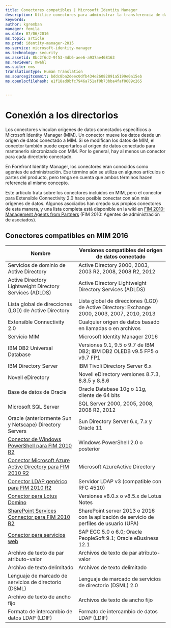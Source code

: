 ```yaml
---
title: Conectores compatibles | Microsoft Identity Manager
description: Utilice conectores para administrar la transferencia de datos entre MIM y los directorios.
keywords: 
author: kgremban
manager: femila
ms.date: 07/06/2016
ms.topic: article
ms.prod: identity-manager-2015
ms.service: microsoft-identity-manager
ms.technology: security
ms.assetid: 8bc2f6d2-9f53-4db6-aee6-a937ae468163
ms.reviewer: mwahl
ms.suite: ems
translationtype: Human Translation
ms.sourcegitcommit: bddc8ba2deec0dfb434e26082891a5199e0a15eb
ms.openlocfilehash: e1f18ad9bfc7946a751af0b73bba4faf0689c265


---
```


# Conexión a los directorios

Los conectores vinculan orígenes de datos conectados específicos a Microsoft Identity Manager (MIM). Un conector mueve los datos desde un origen de datos conectado a MIM. Si se modifican los datos de MIM, el conector también puede exportarlos al origen de datos conectado para mantenerlo sincronizado con MIM. Por lo general, hay al menos un conector para cada directorio conectado.

En Forefront Identity Manager, los conectores eran conocidos como agentes de administración. Ese término aún se utiliza en algunos artículos o partes del producto, pero tenga en cuenta que ambos términos hacen referencia al mismo concepto.

Este artículo trata sobre los conectores incluidos en MIM, pero el conector para Extensible Connectivity 2.0 hace posible conectar con aún más orígenes de datos. Algunos asociados han creado sus propios conectores de esta manera, y una lista completa está disponible en la wiki en [FIM 2010: Management Agents from Partners](http://social.technet.microsoft.com/wiki/contents/articles/1589.fim-2010-management-agents-from-partners.aspx) (FIM 2010: Agentes de administración de asociados).

## Conectores compatibles en MIM 2016

| Nombre | Versiones compatibles del origen de datos conectado |
| ---- | ----------------------------------------------- |
| Servicios de dominio de Active Directory | Active Directory 2000, 2003, 2003 R2, 2008, 2008 R2, 2012 |
| Active Directory Lightweight Directory Services (ADLDS) | Active Directory Lightweight Directory Services (ADLDS) |
| Lista global de direcciones (LGD) de Active Directory | Lista global de direcciones (LGD) de Active Directory: Exchange 2000, 2003, 2007, 2010, 2013 |
| Extensible Connectivity 2.0 | Cualquier origen de datos basado en llamadas o en archivos |
| Servicio MIM | Microsoft Identity Manager 2016 |
| IBM DB2 Universal Database | Versiones 9.1, 9.5 o 9.7 de IBM DB2; IBM DB2 OLEDB v9.5 FP5 o v9.7 FP1 |
| IBM Directory Server | IBM Tivoli Directory Server 6.x |
| Novell eDirectory | Novell eDirectory versiones 8.7.3, 8.8.5 y 8.8.6 |
| Base de datos de Oracle | Oracle Database 10g o 11g, cliente de 64 bits |
| Microsoft SQL Server | SQL Server 2000, 2005, 2008, 2008 R2, 2012 |
| Oracle (anteriormente Sun y Netscape) Directory Servers | Sun Directory Server 6.x, 7.x y Oracle 11 |
| [Conector de Windows PowerShell para FIM 2010 R2](https://msdn.microsoft.com/en-us/library/dn640417.aspx) | Windows PowerShell 2.0 o posterior |
| [Conector Microsoft Azure Active Directory para FIM 2010 R2](https://msdn.microsoft.com/en-us/library/dn511001.aspx) | Microsoft AzureActive Directory |
| [Conector LDAP genérico para FIM 2010 R2](https://msdn.microsoft.com/en-us/library/dn510997.aspx) | Servidor LDAP v3 (compatible con RFC 4510) |
| [Conector para Lotus Domino](https://msdn.microsoft.com/en-us/library/hh859750.aspx) | Versiones v8.0.x o v8.5.x de Lotus Notes |
| [SharePoint Services Connector para FIM 2010 R2](https://msdn.microsoft.com/en-us/library/dn511003.aspx) | SharePoint server 2013 o 2016 con la aplicación de servicio de perfiles de usuario (UPA) |
| [Conector para servicios web](https://www.microsoft.com/en-us/download/details.aspx?id=51495) | SAP ECC 5.0 o 6.0; Oracle PeopleSoft 9.1; Oracle eBusiness 12.1 |
| Archivo de texto de par atributo-valor | Archivos de texto de par atributo-valor |
| Archivo de texto delimitado | Archivos de texto delimitado |
| Lenguaje de marcado de servicios de directorio (DSML) | Lenguaje de marcado de servicios de directorio (DSML) 2.0 |
| Archivo de texto de ancho fijo | Archivos de texto de ancho fijo |
| Formato de intercambio de datos LDAP (LDIF) | Formato de intercambio de datos LDAP (LDIF) |



<!--HONumber=Jul16_HO1-->


